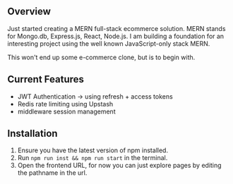 ## Overview

Just started creating a MERN full-stack ecommerce solution. MERN stands for Mongo.db, Express.js, React, Node.js. I am building a foundation for an interesting project using the well known JavaScript-only stack MERN.

This won't end up some e-commerce clone, but is to begin with.

## Current Features

* JWT Authentication -> using refresh + access tokens 
* Redis rate limiting using Upstash
* middleware session management

## Installation

1. Ensure you have the latest version of npm installed.
2. Run ```npm run inst && npm run start``` in the terminal.
3. Open the frontend URL, for now you can just explore pages by editing the pathname in the url.
